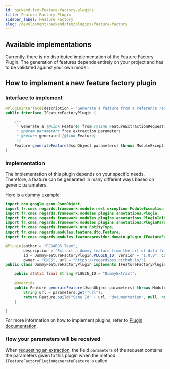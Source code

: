 ```yaml
---
id: backend-fem-feature-factory-plugins
title: Feature Factory Plugin
sidebar_label: Feature Factory
slug: /development/backend/fem/plugins/feature-factory
---
```




## Available implementations

Currently, there is no distributed implementation of the Feature Factory Plugin. The generation of features depends entirely on your project and has to be validated against your own model.

## How to implement a new feature factory plugin

### Interface to implement

```java
@PluginInterface(description = "Generate a feature from a reference request")
public interface IFeatureFactoryPlugin {

    /**
     * Generate a {@link Feature} from {@link FeatureExtractionRequest} parameters.
     * @param parameters free extraction parameters
     * @return generated {@link Feature}
     */
    Feature generateFeature(JsonObject parameters) throws ModuleException;
}
```

### Implementation

The implementation of this plugin depends on your specific needs. Therefore, a feature can be generated in many different ways based on generic parameters.

Here is a dummy example:

```java
import com.google.gson.JsonObject;
import fr.cnes.regards.framework.module.rest.exception.ModuleException;
import fr.cnes.regards.framework.modules.plugins.annotations.Plugin;
import fr.cnes.regards.framework.modules.plugins.annotations.PluginInit;
import fr.cnes.regards.framework.modules.plugins.annotations.PluginParameter;
import fr.cnes.regards.framework.urn.EntityType;
import fr.cnes.regards.modules.feature.dto.Feature;
import fr.cnes.regards.modules.featureprovider.domain.plugin.IFeatureFactoryPlugin;

@Plugin(author = "REGARDS Team",
        description = "Extract a dummy feature from the url of data file to reference",
        id = DummyFeatureFactoryPlugin.PLUGIN_ID, version = "1.0.0", contact = "regards@c-s.fr", license = "GPLv3",
        owner = "CNES", url = "https://regardsoss.github.io/")
public class DummyFeatureFactoryPlugin implements IFeatureFactoryPlugin {

    public static final String PLUGIN_ID = "DummyExtract";

    @Override
    public Feature generateFeature(JsonObject parameters) throws ModuleException {
        String url = parameters.get("url");
        return Feature.build("Some Id" + url, "documentation", null, null, EntityType.DATA, "someModelNamedExample");
    }

}
```

For more information on how to implement plugins, refer to [Plugin documentation](../../framework/modules/plugins/).

### How your parameters will be received

When [requesting an extraction](../api/amqp#feature-creation-request-by-file-reference), the field `parameters` of the request contains the parameters given to this plugin when the method `IFeatureFactoryPlugin#generateFeature` is called